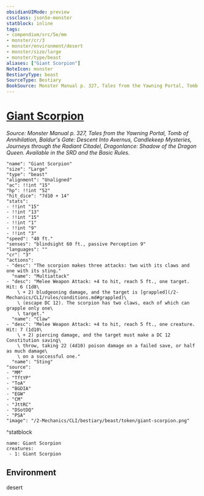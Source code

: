 ```yaml
---
obsidianUIMode: preview
cssclass: json5e-monster
statblock: inline
tags:
- compendium/src/5e/mm
- monster/cr/3
- monster/environment/desert
- monster/size/large
- monster/type/beast
aliases: ["Giant Scorpion"]
NoteIcon: monster
BestiaryType: beast
SourceType: Bestiary
BookSource: Monster Manual p. 327, Tales from the Yawning Portal, Tomb of Annihilation, Baldur's Gate: Descent Into Avernus, Candlekeep Mysteries, Journeys through the Radiant Citadel, Dragonlance: Shadow of the Dragon Queen. Available in the SRD and the Basic Rules.
---
```

# [Giant Scorpion](2-Mechanics/CLI/bestiary/beast/giant-scorpion.md)
*Source: Monster Manual p. 327, Tales from the Yawning Portal, Tomb of Annihilation, Baldur's Gate: Descent Into Avernus, Candlekeep Mysteries, Journeys through the Radiant Citadel, Dragonlance: Shadow of the Dragon Queen. Available in the SRD and the Basic Rules.*  

```statblock
"name": "Giant Scorpion"
"size": "Large"
"type": "beast"
"alignment": "Unaligned"
"ac": !!int "15"
"hp": !!int "52"
"hit_dice": "7d10 + 14"
"stats":
- !!int "15"
- !!int "13"
- !!int "15"
- !!int "1"
- !!int "9"
- !!int "3"
"speed": "40 ft."
"senses": "blindsight 60 ft., passive Perception 9"
"languages": ""
"cr": "3"
"actions":
- "desc": "The scorpion makes three attacks: two with its claws and one with its sting."
  "name": "Multiattack"
- "desc": "Melee Weapon Attack: +4 to hit, reach 5 ft., one target. Hit: 6 (1d8\
    \ + 2) bludgeoning damage, and the target is [grappled](/2-Mechanics/CLI/rules/conditions.md#grappled)\
    \ (escape DC 12). The scorpion has two claws, each of which can grapple only one\
    \ target."
  "name": "Claw"
- "desc": "Melee Weapon Attack: +4 to hit, reach 5 ft., one creature. Hit: 7 (1d10\
    \ + 2) piercing damage, and the target must make a DC 12 Constitution saving\
    \ throw, taking 22 (4d10) poison damage on a failed save, or half as much damage\
    \ on a successful one."
  "name": "Sting"
"source":
- "MM"
- "TftYP"
- "ToA"
- "BGDIA"
- "EGW"
- "CM"
- "JttRC"
- "DSotDQ"
- "PSA"
"image": "/2-Mechanics/CLI/bestiary/beast/token/giant-scorpion.png"
```
^statblock

```encounter-table
name: Giant Scorpion
creatures:
 - 1: Giant Scorpion
```

## Environment

desert